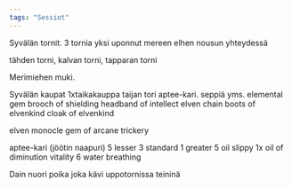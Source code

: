 ```yaml
---
tags: "Sessiot"
---
```



Syvälän tornit. 3 tornia yksi uponnut mereen elhen nousun yhteydessä

tähden torni, kalvan torni, tapparan torni

Merimiehen muki.  

Syvälän kaupat
	1xtaikakauppa taijan tori
	aptee-kari.
	seppiä yms.
elemental gem
brooch of shielding
headband of intellect
elven chain
boots of elvenkind
cloak of elvenkind

elven monocle
gem of arcane trickery

aptee-kari (jöötin naapuri)
	5 lesser
	3 standard
	1 greater
	5 oil slippy
	1x oil of diminution
	vitality
	6 water breathing

Dain nuori poika joka kävi uppotornissa teininä

